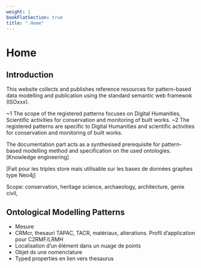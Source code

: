 ```yaml
---
weight: 1
bookFlatSection: true
title: ".Home"
---
```


# Home

## Introduction

This website collects and publishes reference resources for pattern-based data modelling and publication using the standard semantic web framewok (ISOxxx).

~1 The scope of the registered patterns focuses on Digital Humanities, Scientific activities for conservation and monitoring of built works.
~2 The registered patterns are specific to Digital Humanities and scientific activities for conservation and monitoring of built works.

The documentation part acts as a synthesised prerequisite for pattern-based modelling method and specification on the used ontologies. [Knowledge engineering]

[Fait pour les triples store mais utilisable sur les bases de données graphes type Neo4j]

Scope: conservation, heritage science, archaeology, architecture, genie civil, 

## Ontological Modelling Patterns
+ Mesure
+ CRMcr, thesauri TAPAC, TACR, matériaux, alterations. Profil d’application pour C2RMF/LRMH
+ Localisation d’un élément dans un nuage de points
+ Objet ds une nomenclature
+ Typed properties en lien vers thesaurus
